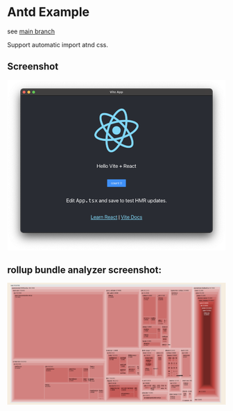 # Antd Example

see [main branch](https://github.com/jctaoo/electron-starter)

Support automatic import atnd css.
## Screenshot
![screenshot](./screenshot.png)

## rollup bundle analyzer screenshot:

![rollup bundle analyzer screenshot](./analyzer.png)
